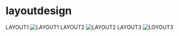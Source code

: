 # layoutdesign
LAYOUT1
![LAYOUT1](https://user-images.githubusercontent.com/37724395/81471997-6850f900-921f-11ea-848b-680dc202e1b6.jpg)
LAYOUT2
![LAYOUT2](https://user-images.githubusercontent.com/37724395/81472001-6d15ad00-921f-11ea-8253-bdd43273aee6.jpg)
LAYOUT3
![LOYOUT3](https://user-images.githubusercontent.com/37724395/81472004-743cbb00-921f-11ea-8386-72b0836f9d9b.jpg)
